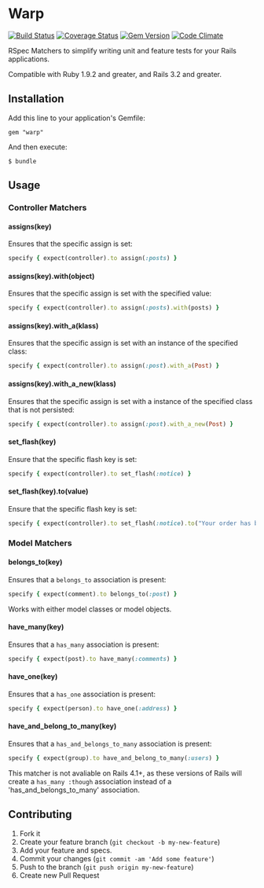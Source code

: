 # Warp

[![Build Status](https://travis-ci.org/thomasfedb/warp.png)](https://travis-ci.org/thomasfedb/warp)
[![Coverage Status](https://coveralls.io/repos/thomasfedb/warp/badge.png?branch=master)](https://coveralls.io/r/thomasfedb/warp?branch=master)
[![Gem Version](https://badge.fury.io/rb/warp.png)](http://rubygems.org/gems/warp)
[![Code Climate](https://codeclimate.com/github/thomasfedb/warp.png)](https://codeclimate.com/github/thomasfedb/warp)

RSpec Matchers to simplify writing unit and feature tests for your Rails applications.

Compatible with Ruby 1.9.2 and greater, and Rails 3.2 and greater.

## Installation

Add this line to your application's Gemfile:

    gem "warp"

And then execute:

    $ bundle

## Usage

### Controller Matchers

#### assigns(key)

Ensures that the specific assign is set:

```ruby
specify { expect(controller).to assign(:posts) }
```

#### assigns(key).with(object)

Ensures that the specific assign is set with the specified value:

```ruby
specify { expect(controller).to assign(:posts).with(posts) }
```

#### assigns(key).with_a(klass)

Ensures that the specific assign is set with an instance of the specified class:

```ruby
specify { expect(controller).to assign(:post).with_a(Post) }
```

#### assigns(key).with_a_new(klass)

Ensures that the specific assign is set with a instance of the specified class that is not persisted:

```ruby
specify { expect(controller).to assign(:post).with_a_new(Post) }
```

#### set_flash(key)

Ensure that the specific flash key is set:

```ruby
specify { expect(controller).to set_flash(:notice) }
```
#### set_flash(key).to(value)

Ensure that the specific flash key is set:

```ruby
specify { expect(controller).to set_flash(:notice).to("Your order has been processed.") }
```

### Model Matchers

#### belongs_to(key)

Ensures that a `belongs_to` association is present:

```ruby
specify { expect(comment).to belongs_to(:post) }
```

Works with either model classes or model objects.

#### have_many(key)

Ensures that a `has_many` association is present:

```ruby
specify { expect(post).to have_many(:comments) }
```

#### have_one(key)

Ensures that a `has_one` association is present:

```ruby
specify { expect(person).to have_one(:address) }
```

#### have_and_belong_to_many(key)

Ensures that a `has_and_belongs_to_many` association is present:

```ruby
specify { expect(group).to have_and_belong_to_many(:users) }
```

This matcher is not avaliable on Rails 4.1+, as these versions of Rails will create a `has_many :though` association instead of a 'has_and_belongs_to_many' association.

## Contributing

1. Fork it
2. Create your feature branch (`git checkout -b my-new-feature`)
3. Add your feature and specs.
4. Commit your changes (`git commit -am 'Add some feature'`)
5. Push to the branch (`git push origin my-new-feature`)
6. Create new Pull Request
